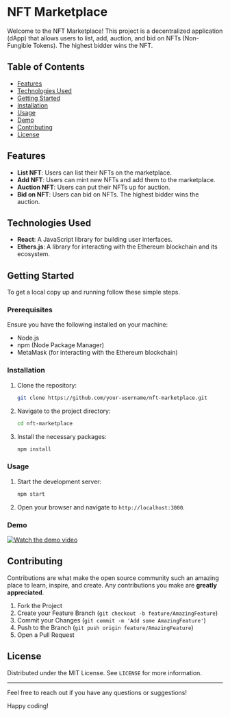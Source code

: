 # NFT Marketplace

Welcome to the NFT Marketplace! This project is a decentralized application (dApp) that allows users to list, add, auction, and bid on NFTs (Non-Fungible Tokens). The highest bidder wins the NFT.

## Table of Contents

- [Features](#features)
- [Technologies Used](#technologies-used)
- [Getting Started](#getting-started)
- [Installation](#installation)
- [Usage](#usage)
- [Demo](#demo)
- [Contributing](#contributing)
- [License](#license)

## Features

- **List NFT**: Users can list their NFTs on the marketplace.
- **Add NFT**: Users can mint new NFTs and add them to the marketplace.
- **Auction NFT**: Users can put their NFTs up for auction.
- **Bid on NFT**: Users can bid on NFTs. The highest bidder wins the auction.

## Technologies Used

- **React**: A JavaScript library for building user interfaces.
- **Ethers.js**: A library for interacting with the Ethereum blockchain and its ecosystem.

## Getting Started

To get a local copy up and running follow these simple steps.

### Prerequisites

Ensure you have the following installed on your machine:
- Node.js
- npm (Node Package Manager)
- MetaMask (for interacting with the Ethereum blockchain)

### Installation

1. Clone the repository:
   ```sh
   git clone https://github.com/your-username/nft-marketplace.git
   ```
2. Navigate to the project directory:
   ```sh
   cd nft-marketplace
   ```
3. Install the necessary packages:
   ```sh
   npm install
   ```

### Usage

1. Start the development server:
   ```sh
   npm start
   ```
2. Open your browser and navigate to `http://localhost:3000`.

### Demo

[![Watch the demo video](https://img.youtube.com/vi/YOUR_VIDEO_ID_HERE/0.jpg)](https://www.youtube.com/watch?v=YOUR_VIDEO_ID_HERE)

## Contributing

Contributions are what make the open source community such an amazing place to learn, inspire, and create. Any contributions you make are **greatly appreciated**.

1. Fork the Project
2. Create your Feature Branch (`git checkout -b feature/AmazingFeature`)
3. Commit your Changes (`git commit -m 'Add some AmazingFeature'`)
4. Push to the Branch (`git push origin feature/AmazingFeature`)
5. Open a Pull Request

## License

Distributed under the MIT License. See `LICENSE` for more information.

---

Feel free to reach out if you have any questions or suggestions!

Happy coding!
